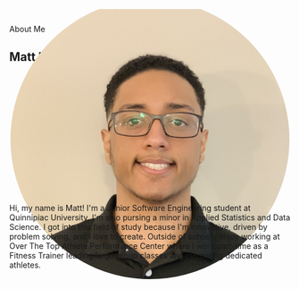 About Me
<br />
## Matt Nova
<br />
<body>
<div style="display: flex; justify-content: center; align-items: center; height: 200px;">
<div style="width: 500px; height: 500px; border-radius: 50%; overflow: hidden;">
![Matt]<img src = "./assets/images/MattsHeadShot.jpg" width="100%">
  </div>
 </div>



Hi, my name is Matt! I'm a Junior Software Engineering student at Quinnipiac University, I'm also pursing a minor in Applied Statistics and Data Science. I got into this field of study because I'm innovative, driven by problem solving, and I love to create. Outside of school I enjoy working at Over The Top Athlete Performance Center where I work part-time as a Fitness Trainer leading large group classes and mentoring dedicated athletes.
</body>
